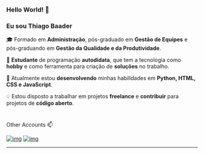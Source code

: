 ### Hello World! 👋



### Eu sou Thiago Baader



🎓 Formado em **Administração**, pós-graduado em **Gestão de Equipes** e pós-graduando em **Gestão da Qualidade e da Produtividade**.

🌱 **Estudante** de programação **autodidata**, que tem a tecnologia como **hobby** e como ferramenta para criação de **soluções** no trabalho.

🎯 Atualmente estou **desenvolvendo** minhas habilidades em **Python, HTML, CSS e JavaScript**.

💡 Estou disposto a trabalhar em projetos **freelance** e **contribuir** para projetos de **código aberto**.

# 

Other Accounts 📫 



[![img](https://camo.githubusercontent.com/a493f6833f99fb3c85788d6d9305e6b7a42b838e5ee5d138fd9a8214a7e77472/68747470733a2f2f696d672e736869656c64732e696f2f62616467652f6c696e6b6564696e2d2532333030373742352e7376673f267374796c653d666f722d7468652d6261646765266c6f676f3d6c696e6b6564696e266c6f676f436f6c6f723d7768697465)](https://www.linkedin.com/in/thiago-baader-4036a3100/) [![img](https://camo.githubusercontent.com/5c3f3164b340475c38f1ec3d8c6d0c6e8656fbccac25d06cfb86477079b88638/68747470733a2f2f696d672e736869656c64732e696f2f62616467652f696e7374616772616d2d2532334534343035462e7376673f267374796c653d666f722d7468652d6261646765266c6f676f3d696e7374616772616d266c6f676f436f6c6f723d7768697465)](https://www.instagram.com/thiagobaader/)

------

